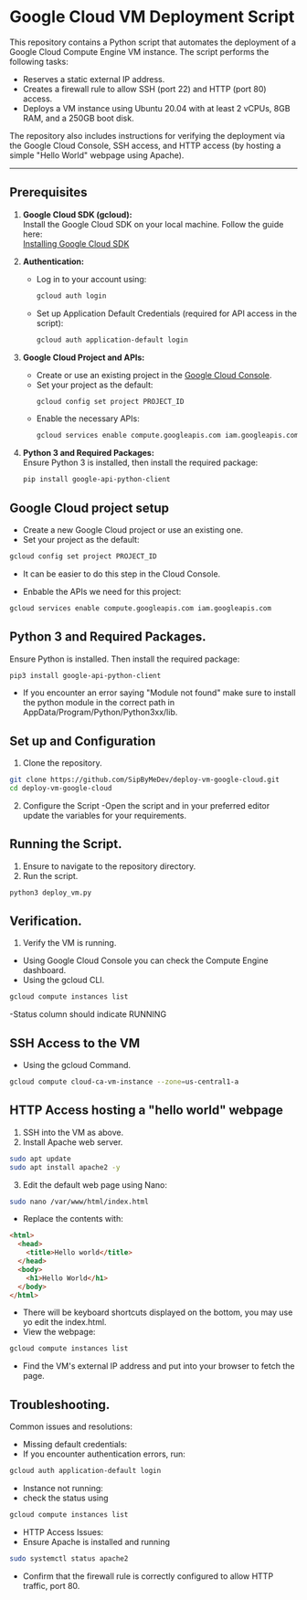 # Google Cloud VM Deployment Script

This repository contains a Python script that automates the deployment of a Google Cloud Compute Engine VM instance. The script performs the following tasks:

- Reserves a static external IP address.
- Creates a firewall rule to allow SSH (port 22) and HTTP (port 80) access.
- Deploys a VM instance using Ubuntu 20.04 with at least 2 vCPUs, 8GB RAM, and a 250GB boot disk.

The repository also includes instructions for verifying the deployment via the Google Cloud Console, SSH access, and HTTP access (by hosting a simple "Hello World" webpage using Apache).

---


## Prerequisites

1. **Google Cloud SDK (gcloud):**  
   Install the Google Cloud SDK on your local machine. Follow the guide here:  
   [Installing Google Cloud SDK](https://cloud.google.com/sdk/docs/install)

2. **Authentication:**  
   - Log in to your account using:
     ```bash
     gcloud auth login
     ```
   - Set up Application Default Credentials (required for API access in the script):
     ```bash
     gcloud auth application-default login
     ```

3. **Google Cloud Project and APIs:**  
   - Create or use an existing project in the [Google Cloud Console](https://console.cloud.google.com/).
   - Set your project as the default:
     ```bash
     gcloud config set project PROJECT_ID
     ```
   - Enable the necessary APIs:
     ```bash
     gcloud services enable compute.googleapis.com iam.googleapis.com
     ```

4. **Python 3 and Required Packages:**  
   Ensure Python 3 is installed, then install the required package:
   ```bash
   pip install google-api-python-client

## Google Cloud project setup
- Create a new Google Cloud project or use an existing one.
- Set your project as the default:
```bash
gcloud config set project PROJECT_ID
```

- It can be easier to do this step in the Cloud Console.

- Enbable the APIs we need for this project:
```bash
gcloud services enable compute.googleapis.com iam.googleapis.com
````

## Python 3 and Required Packages.
Ensure Python is installed. Then install the required package:
```bash
pip3 install google-api-python-client
````
- If you encounter an error saying "Module not found" make sure to install the python module in the correct path in AppData/Program/Python/Python3xx/lib.

## Set up and Configuration
1. Clone the repository.
```bash
git clone https://github.com/SipByMeDev/deploy-vm-google-cloud.git
cd deploy-vm-google-cloud
````
2. Configure the Script
-Open the script and in your preferred editor update the variables for your requirements.

## Running the Script.
1. Ensure to navigate to the repository directory.
2. Run the script.
```` bash
python3 deploy_vm.py
````

## Verification.
1. Verify the VM is running.
- Using Google Cloud Console you can check the Compute Engine dashboard.
- Using the gcloud CLI.
````bash
gcloud compute instances list
````
-Status column should indicate RUNNING

## SSH Access to the VM
- Using the gcloud Command.
```bash
gcloud compute cloud-ca-vm-instance --zone=us-central1-a
````
## HTTP Access hosting a "hello world" webpage
1. SSH into the VM as above.
2. Install Apache web server.
````bash
sudo apt update
sudo apt install apache2 -y
````
3. Edit the default web page using Nano:
```bash
sudo nano /var/www/html/index.html
````
- Replace the contents with:
```html
<html>
  <head>
    <title>Hello world</title>
  </head>
  <body>
    <h1>Hello World</h1>
  </body>
</html>
````
- There will be keyboard shortcuts displayed on the bottom, you  may use yo edit the index.html.
- View the webpage:
```bash
gcloud compute instances list
````
- Find the VM's external IP address and put into your browser to fetch the page.

## Troubleshooting.
Common issues and resolutions:
- Missing default credentials:
- If you encounter authentication errors, run:
```bash
gcloud auth application-default login
````
- Instance not running:
- check the status using 
```bash
gcloud compute instances list
````
- HTTP Access Issues:
- Ensure Apache is installed and running
```bash
sudo systemctl status apache2
````
- Confirm that the firewall rule is correctly configured to allow HTTP traffic, port 80.








